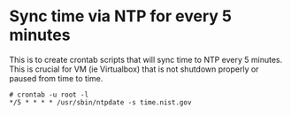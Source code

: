 # Sync time via NTP for every 5 minutes 

This is to create crontab scripts that will sync time to NTP every 5 minutes. This is crucial for VM (ie Virtualbox) that is not shutdown properly or paused from time to time.

```
# crontab -u root -l
*/5 * * * * /usr/sbin/ntpdate -s time.nist.gov
```